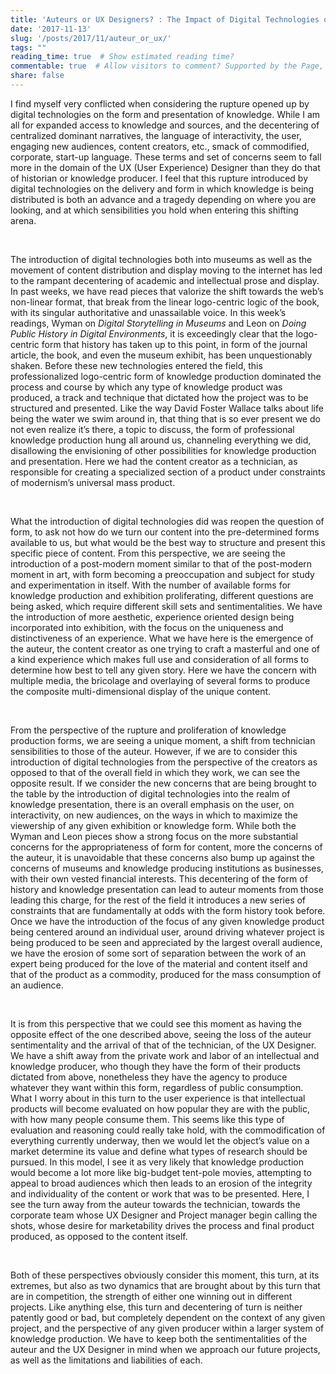 ```yaml
---
title: 'Auteurs or UX Designers? : The Impact of Digital Technologies on the Form of History'
date: '2017-11-13'
slug: '/posts/2017/11/auteur_or_ux/'
tags: ""
reading_time: true  # Show estimated reading time?
commentable: true  # Allow visitors to comment? Supported by the Page, Post, and Docs content types.
share: false
---
```

<p>
I find myself very conflicted when considering the rupture opened up by digital technologies on the form and presentation of knowledge. While I am all for expanded access to knowledge and sources, and the decentering of centralized dominant narratives, the language of interactivity, the user, engaging new audiences, content creators, etc., smack of commodified, corporate, start-up language. These terms and set of concerns seem to fall more in the domain of the UX (User Experience) Designer than they do that of historian or knowledge producer. I feel that this rupture introduced by digital technologies on the delivery and form in which knowledge is being distributed is both an advance and a tragedy depending on where you are looking, and at which sensibilities you hold when entering this shifting arena.
</p>
<br/>
<p>
The introduction of digital technologies both into museums as well as the movement of content distribution and display moving to the internet has led to the rampant decentering of academic and intellectual prose and display. In past weeks, we have read pieces that valorize the shift towards the web’s non-linear format, that break from the linear logo-centric logic of the book, with its singular authoritative and unassailable voice. In this week’s readings, Wyman on <em>Digital Storytelling in Museums</em> and Leon on <em>Doing Public History in Digital Environments</em>, it is exceedingly clear that the logo-centric form that history has taken up to this point, in form of the journal article, the book, and even the museum exhibit, has been unquestionably shaken. Before these new technologies entered the field, this professionalized logo-centric form of knowledge production dominated the process and course by which any type of knowledge product was produced, a track and technique that dictated how the project was to be structured and presented. Like the way David Foster Wallace talks about life being the water we swim around in, that thing that is so ever present we do not even realize it’s there, a topic to discuss, the form of professional knowledge production hung all around us, channeling everything we did, disallowing the envisioning of other possibilities for knowledge production and presentation. Here we had the content creator as a technician, as responsible for creating a specialized section of a product under constraints of modernism’s universal mass product.
</p>
<br/>
<p>
What the introduction of digital technologies did was reopen the question of form, to ask not how do we turn our content into the pre-determined forms available to us, but what would be the best way to structure and present this specific piece of content. From this perspective, we are seeing the introduction of a post-modern moment similar to that of the post-modern moment in art, with form becoming a preoccupation and subject for study and experimentation in itself. With the number of available forms for knowledge production and exhibition proliferating, different questions are being asked, which require different skill sets and sentimentalities. We have the introduction of more aesthetic, experience oriented design being incorporated into exhibition, with the focus on the uniqueness and distinctiveness of an experience. What we have here is the emergence of the auteur, the content creator as one trying to craft a masterful and one of a kind experience which makes full use and consideration of all forms to determine how best to tell any given story. Here we have the concern with multiple media, the bricolage and overlaying of several forms to produce the composite multi-dimensional display of the unique content.
</p>
<br/>
<p>
From the perspective of the rupture and proliferation of knowledge production forms, we are seeing a unique moment, a shift from technician sensibilities to those of the auteur. However, if we are to consider this introduction of digital technologies from the perspective of the creators as opposed to that of the overall field in which they work, we can see the opposite result. If we consider the new concerns that are being brought to the table by the introduction of digital technologies into the realm of knowledge presentation, there is an overall emphasis on the user, on interactivity, on new audiences, on the ways in which to maximize the viewership of any given exhibition or knowledge form. While both the Wyman and Leon pieces show a strong focus on the more substantial concerns for the appropriateness of form for content, more the concerns of the auteur, it is unavoidable that these concerns also bump up against the concerns of museums and knowledge producing institutions as businesses, with their own vested financial interests. This decentering of the form of history and knowledge presentation can lead to auteur moments from those leading this charge, for the rest of the field it introduces a new series of constraints that are fundamentally at odds with the form history took before. Once we have the introduction of the focus of any given knowledge product being centered around an individual user, around driving whatever project is being produced to be seen and appreciated by the largest overall audience, we have the erosion of some sort of separation between the work of an expert being produced for the love of the material and content itself and that of the product as a commodity, produced for the mass consumption of an audience.
</p>
<br/>
<p>
It is from this perspective that we could see this moment as having the opposite effect of the one described above, seeing the loss of the auteur sentimentality and the arrival of that of the technician, of the UX Designer. We have a shift away from the private work and labor of an intellectual and knowledge producer, who though they have the form of their products dictated from above, nonetheless they have the agency to produce whatever they want within this form, regardless of public consumption. What I worry about in this turn to the user experience is that intellectual products will become evaluated on how popular they are with the public, with how many people consume them. This seems like this type of evaluation and reasoning could really take hold, with the commodification of everything currently underway, then we would let the object’s value on a market determine its value and define what types of research should be pursued. In this model, I see it as very likely that knowledge production would become a lot more like big-budget tent-pole movies, attempting to appeal to broad audiences which then leads to an erosion of the integrity and individuality of the content or work that was to be presented. Here, I see the turn away from the auteur towards the technician, towards the corporate team whose UX Designer and Project manager begin calling the shots, whose desire for marketability drives the process and final product produced, as opposed to the content itself.
</p>
<br/>
<p>
Both of these perspectives obviously consider this moment, this turn, at its extremes, but also as two dynamics that are brought about by this turn that are in competition, the strength of either one winning out in different projects. Like anything else, this turn and decentering of turn is neither patently good or bad, but completely dependent on the context of any given project, and the perspective of any given producer within a larger system of knowledge production. We have to keep both the sentimentalities of the auteur and the UX Designer in mind when we approach our future projects, as well as the limitations and liabilities of each.
</p>
